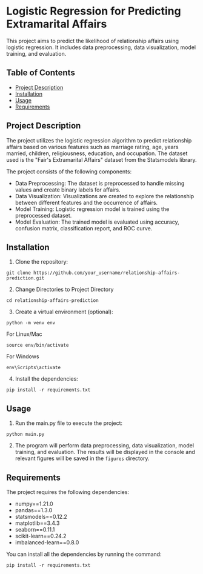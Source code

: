 # Logistic Regression for Predicting Extramarital Affairs

This project aims to predict the likelihood of relationship affairs using logistic regression. It includes data preprocessing, data visualization, model training, and evaluation.

## Table of Contents
- [Project Description](#project-description)
- [Installation](#installation)
- [Usage](#usage)
- [Requirements](#requirements)

## Project Description

The project utilizes the logistic regression algorithm to predict relationship affairs based on various features such as marriage rating, age, years married, children, religiousness, education, and occupation. The dataset used is the "Fair's Extramarital Affairs" dataset from the Statsmodels library.

The project consists of the following components:
- Data Preprocessing: The dataset is preprocessed to handle missing values and create binary labels for affairs.
- Data Visualization: Visualizations are created to explore the relationship between different features and the occurrence of affairs.
- Model Training: Logistic regression model is trained using the preprocessed dataset.
- Model Evaluation: The trained model is evaluated using accuracy, confusion matrix, classification report, and ROC curve.

## Installation

1. Clone the repository:
```
git clone https://github.com/your_username/relationship-affairs-prediction.git
```

2. Change Directories to Project Directory
```
cd relationship-affairs-prediction
```

3. Create a virtual environment (optional):
```
python -m venv env
```
For Linux/Mac
```
source env/bin/activate 
```
For Windows
```
env\Scripts\activate 
```

4. Install the dependencies:
```
pip install -r requirements.txt
```

## Usage

1. Run the main.py file to execute the project:
```
python main.py
```

2. The program will perform data preprocessing, data visualization, model training, and evaluation. The results will be displayed in the console and relevant figures will be saved in the `figures` directory.

## Requirements

The project requires the following dependencies:
- numpy==1.21.0
- pandas==1.3.0
- statsmodels==0.12.2
- matplotlib==3.4.3
- seaborn==0.11.1
- scikit-learn==0.24.2
- imbalanced-learn==0.8.0

You can install all the dependencies by running the command:
```
pip install -r requirements.txt
```
   

